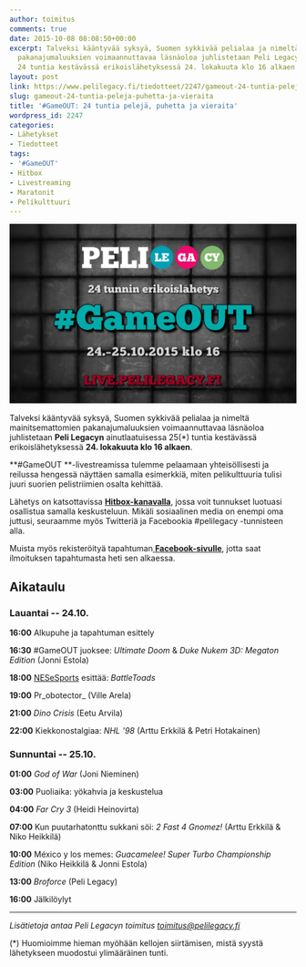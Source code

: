 ```yaml
---
author: toimitus
comments: true
date: 2015-10-08 08:08:50+00:00
excerpt: Talveksi kääntyvää syksyä, Suomen sykkivää pelialaa ja nimeltä mainitsemattomien
  pakanajumaluuksien voimaannuttavaa läsnäoloa juhlistetaan Peli Legacyn ainutlaatuisessa
  24 tuntia kestävässä erikoislähetyksessä 24. lokakuuta klo 16 alkaen.
layout: post
link: https://www.pelilegacy.fi/tiedotteet/2247/gameout-24-tuntia-peleja-puhetta-ja-vieraita
slug: gameout-24-tuntia-peleja-puhetta-ja-vieraita
title: '#GameOUT: 24 tuntia pelejä, puhetta ja vieraita'
wordpress_id: 2247
categories:
- Lähetykset
- Tiedotteet
tags:
- '#GameOUT'
- Hitbox
- Livestreaming
- Maratonit
- Pelikulttuuri
---
```


[![#GameOUT](/uploads/2015/10/gameout_v1.jpg)](https://www.facebook.com/events/1023055127757565/)

Talveksi kääntyvää syksyä, Suomen sykkivää pelialaa ja nimeltä mainitsemattomien pakanajumaluuksien voimaannuttavaa läsnäoloa juhlistetaan **Peli Legacyn** ainutlaatuisessa 25(*) tuntia kestävässä erikoislähetyksessä **24. lokakuuta klo 16 alkaen**.

**#GameOUT **-livestreamissa tulemme pelaamaan yhteisöllisesti ja reilussa hengessä näyttäen samalla esimerkkiä, miten pelikulttuuria tulisi juuri suorien pelistriimien osalta kehittää.

Lähetys on katsottavissa [**Hitbox-kanavalla**](http://live.pelilegacy.fi/), jossa voit tunnukset luotuasi osallistua samalla keskusteluun. Mikäli sosiaalinen media on enempi oma juttusi, seuraamme myös Twitteriä ja Facebookia #pelilegacy -tunnisteen alla.

Muista myös rekisteröityä tapahtuman[ **Facebook-sivulle**](https://www.facebook.com/events/1023055127757565/), jotta saat ilmoituksen tapahtumasta heti sen alkaessa.



## **Aikataulu**





### Lauantai -- 24.10.



**16:00** Alkupuhe ja tapahtuman esittely

**16:30** #GameOUT juoksee: _Ultimate Doom_ & _Duke Nukem 3D: Megaton Edition_ (Jonni Estola)

**18:00** [NESeSports](https://www.facebook.com/NESeSports-1500839223515719/) esittää: _BattleToads_

**19:00** Pr_obotector_ (Ville Arela)

**21:00** _Dino Crisis_ (Eetu Arvila)

**22:00** Kiekkonostalgiaa: _NHL '98_ (Arttu Erkkilä & Petri Hotakainen)



### Sunnuntai -- 25.10.



**01:00** _God of War_ (Joni Nieminen)

**03:00** Puoliaika: yökahvia ja keskustelua

**04:00** _Far Cry 3_ (Heidi Heinovirta)

**07:00** Kun puutarhatonttu sukkani söi: _2 Fast 4 Gnomez!_ (Arttu Erkkilä & Niko Heikkilä)

**10:00** México y los memes: _Guacamelee! Super Turbo Championship Edition_ (Niko Heikkilä & Jonni Estola)

**13:00** _Broforce_ (Peli Legacy)

**16:00** Jälkilöylyt



* * *



_Lisätietoja antaa Peli Legacyn toimitus <toimitus@pelilegacy.fi>_

(*) Huomioimme hieman myöhään kellojen siirtämisen, mistä syystä lähetykseen muodostui ylimääräinen tunti.

